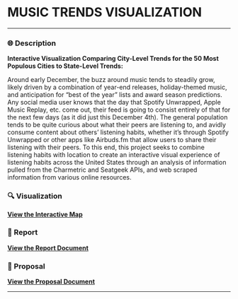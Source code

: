 # MUSIC TRENDS VISUALIZATION

---

### 🌐 Description
**Interactive Visualization Comparing City-Level Trends for the 50 Most Populous Cities to State-Level Trends:**

Around early December, the buzz around music tends to steadily grow, likely driven by a combination of year-end releases, holiday-themed music, and anticipation for “best of the year” lists and award season predictions. Any social media user knows that the day that Spotify Unwrapped, Apple Music Replay, etc. come out, their feed is going to consist entirely of that for the next few days (as it did just this December 4th). The general population tends to be quite curious about what their peers are listening to, and avidly consume content about others’ listening habits, whether it’s through Spotify Unwrapped or other apps like Airbuds.fm that allow users to share their listening with their peers. To this end, this project seeks to combine listening habits with location to create an interactive visual experience of listening habits across the United States through an analysis of information pulled from the Charmetric and Seatgeek APIs, and web scraped information from various online resources.



### 🔍 Visualization
[**View the Interactive Map**](https://maxxhvo.github.io/Music_Trends_Visualization/finalmapvisualization.html)  

### 📝 Report  
[**View the Report Document**](https://docs.google.com/document/d/1DMvI3PCpiYlSvafG-CRua2f_DbBygIgKZek007fZE60/edit?usp=sharing)

### 📝 Proposal
[**View the Proposal Document**](https://docs.google.com/document/d/1Cm52RBu-R9PQGXt8LfaUYEi5QCrw2fvRbce2ETrD4kw/edit?tab=t.0)

---
